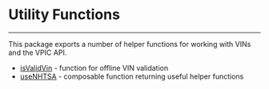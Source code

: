 # Utility Functions

---

This package exports a number of helper functions for working with VINs and the VPIC API.

- [isValidVin](./is-valid-vin) - function for offline VIN validation
- [useNHTSA](./use-nhtsa) - composable function returning useful helper functions

<!--@include: ../parts/package-exports-utility-functions.md-->
